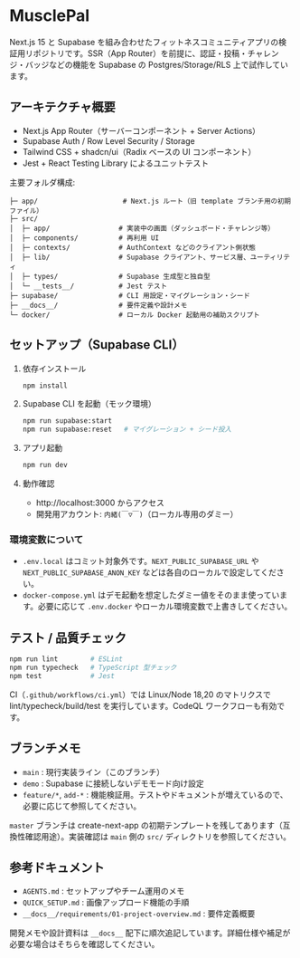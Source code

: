 # MusclePal

Next.js 15 と Supabase を組み合わせたフィットネスコミュニティアプリの検証用リポジトリです。SSR（App Router）を前提に、認証・投稿・チャレンジ・バッジなどの機能を Supabase の Postgres/Storage/RLS 上で試作しています。

## アーキテクチャ概要

- Next.js App Router（サーバーコンポーネント + Server Actions）
- Supabase Auth / Row Level Security / Storage
- Tailwind CSS + shadcn/ui（Radix ベースの UI コンポーネント）
- Jest + React Testing Library によるユニットテスト

主要フォルダ構成:

```
├─ app/                     # Next.js ルート（旧 template ブランチ用の初期ファイル）
├─ src/
│  ├─ app/                 # 実装中の画面（ダッシュボード・チャレンジ等）
│  ├─ components/          # 再利用 UI
│  ├─ contexts/            # AuthContext などのクライアント側状態
│  ├─ lib/                 # Supabase クライアント、サービス層、ユーティリティ
│  ├─ types/               # Supabase 生成型と独自型
│  └─ __tests__/           # Jest テスト
├─ supabase/               # CLI 用設定・マイグレーション・シード
├─ __docs__/               # 要件定義や設計メモ
└─ docker/                 # ローカル Docker 起動用の補助スクリプト
```

## セットアップ（Supabase CLI）

1. 依存インストール

   ```bash
   npm install
   ```

2. Supabase CLI を起動（モック環境）

   ```bash
   npm run supabase:start
   npm run supabase:reset   # マイグレーション + シード投入
   ```

3. アプリ起動

   ```bash
   npm run dev
   ```

4. 動作確認

   - http://localhost:3000 からアクセス
   - 開発用アカウント: `内緒(￣▽￣)`（ローカル専用のダミー）

### 環境変数について

- `.env.local` はコミット対象外です。`NEXT_PUBLIC_SUPABASE_URL` や `NEXT_PUBLIC_SUPABASE_ANON_KEY` などは各自のローカルで設定してください。
- `docker-compose.yml` はデモ起動を想定したダミー値をそのまま使っています。必要に応じて `.env.docker` やローカル環境変数で上書きしてください。

## テスト / 品質チェック

```bash
npm run lint        # ESLint
npm run typecheck   # TypeScript 型チェック
npm test            # Jest
```

CI（`.github/workflows/ci.yml`）では Linux/Node 18,20 のマトリクスで lint/typecheck/build/test を実行しています。CodeQL ワークフローも有効です。

## ブランチメモ

- `main` : 現行実装ライン（このブランチ）
- `demo` : Supabase に接続しないデモモード向け設定
- `feature/*`, `add-*` : 機能検証用。テストやドキュメントが増えているので、必要に応じて参照してください。

`master` ブランチは create-next-app の初期テンプレートを残してあります（互換性確認用途）。実装確認は `main` 側の `src/` ディレクトリを参照してください。

## 参考ドキュメント

- `AGENTS.md` : セットアップやチーム運用のメモ
- `QUICK_SETUP.md` : 画像アップロード機能の手順
- `__docs__/requirements/01-project-overview.md` : 要件定義概要

開発メモや設計資料は `__docs__` 配下に順次追記しています。詳細仕様や補足が必要な場合はそちらを確認してください。

